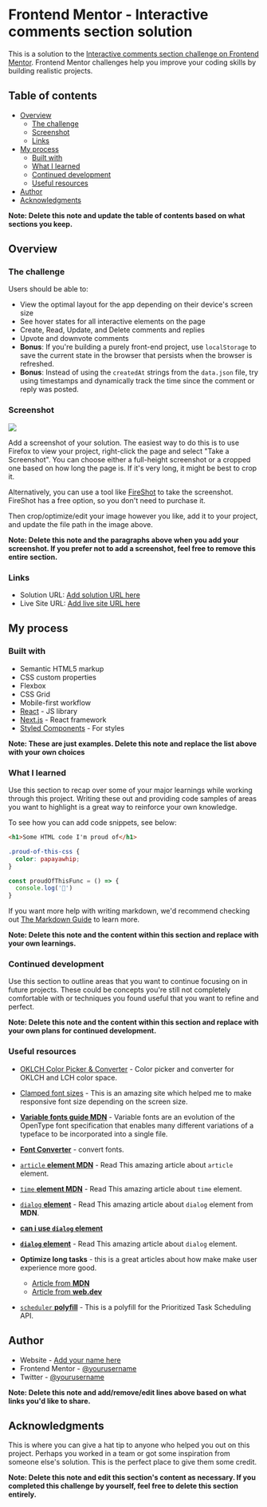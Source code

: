 # Frontend Mentor - Interactive comments section solution

This is a solution to the [Interactive comments section challenge on Frontend Mentor](https://www.frontendmentor.io/challenges/interactive-comments-section-iG1RugEG9). Frontend Mentor challenges help you improve your coding skills by building realistic projects.

## Table of contents

- [Overview](#overview)
  - [The challenge](#the-challenge)
  - [Screenshot](#screenshot)
  - [Links](#links)
- [My process](#my-process)
  - [Built with](#built-with)
  - [What I learned](#what-i-learned)
  - [Continued development](#continued-development)
  - [Useful resources](#useful-resources)
- [Author](#author)
- [Acknowledgments](#acknowledgments)

**Note: Delete this note and update the table of contents based on what sections you keep.**

## Overview

### The challenge

Users should be able to:

- View the optimal layout for the app depending on their device's screen size
- See hover states for all interactive elements on the page
- Create, Read, Update, and Delete comments and replies
- Upvote and downvote comments
- **Bonus**: If you're building a purely front-end project, use `localStorage` to save the current state in the browser that persists when the browser is refreshed.
- **Bonus**: Instead of using the `createdAt` strings from the `data.json` file, try using timestamps and dynamically track the time since the comment or reply was posted.

### Screenshot

![](./screenshot.jpg)

Add a screenshot of your solution. The easiest way to do this is to use Firefox to view your project, right-click the page and select "Take a Screenshot". You can choose either a full-height screenshot or a cropped one based on how long the page is. If it's very long, it might be best to crop it.

Alternatively, you can use a tool like [FireShot](https://getfireshot.com/) to take the screenshot. FireShot has a free option, so you don't need to purchase it.

Then crop/optimize/edit your image however you like, add it to your project, and update the file path in the image above.

**Note: Delete this note and the paragraphs above when you add your screenshot. If you prefer not to add a screenshot, feel free to remove this entire section.**

### Links

- Solution URL: [Add solution URL here](https://your-solution-url.com)
- Live Site URL: [Add live site URL here](https://your-live-site-url.com)

## My process

### Built with

- Semantic HTML5 markup
- CSS custom properties
- Flexbox
- CSS Grid
- Mobile-first workflow
- [React](https://reactjs.org/) - JS library
- [Next.js](https://nextjs.org/) - React framework
- [Styled Components](https://styled-components.com/) - For styles

**Note: These are just examples. Delete this note and replace the list above with your own choices**

### What I learned

Use this section to recap over some of your major learnings while working through this project. Writing these out and providing code samples of areas you want to highlight is a great way to reinforce your own knowledge.

To see how you can add code snippets, see below:

```html
<h1>Some HTML code I'm proud of</h1>
```

```css
.proud-of-this-css {
  color: papayawhip;
}
```

```js
const proudOfThisFunc = () => {
  console.log('🎉')
}
```

If you want more help with writing markdown, we'd recommend checking out [The Markdown Guide](https://www.markdownguide.org/) to learn more.

**Note: Delete this note and the content within this section and replace with your own learnings.**

### Continued development

Use this section to outline areas that you want to continue focusing on in future projects. These could be concepts you're still not completely comfortable with or techniques you found useful that you want to refine and perfect.

**Note: Delete this note and the content within this section and replace with your own plans for continued development.**

### Useful resources

- [OKLCH Color Picker & Converter](https://oklch.com/#84.86,0.083,15.65,100) - Color picker and converter for OKLCH and LCH color space.

- [Clamped font sizes](https://utopia.fyi/) - This is an amazing site which helped me to make responsive font size depending on the screen size.

- [**Variable fonts guide MDN**](https://developer.mozilla.org/en-US/docs/Web/CSS/CSS_Fonts/Variable_Fonts_Guide) - Variable fonts are an evolution of the OpenType font specification that enables many different variations of a typeface to be incorporated into a single file.

- [**Font Converter**](https://cloudconvert.com/ttf-to-woff2) - convert fonts.

- [`article` **element MDN**](https://developer.mozilla.org/en-US/docs/Web/HTML/Element/article#usage_notes) - Read This amazing article about `article` element.

- [`time` **element MDN**](https://developer.mozilla.org/en-US/docs/Web/HTML/Element/time#datetime) - Read This amazing article about `time` element.

- [`dialog` **element**](https://developer.mozilla.org/en-US/docs/Web/HTML/Element/dialog?retiredLocale=ar) - Read This amazing article about `dialog` element from **MDN**.

- [**can i use `dialog` element**](https://caniuse.com/dialog)

- [**`dialog` element**](https://html.spec.whatwg.org/multipage/interactive-elements.html#the-dialog-element) - Read This amazing article about `dialog` element.

- **Optimize long tasks** - this is a great articles about how make make user experience more good.
  - [Article from **MDN**](https://developer.mozilla.org/en-US/docs/Web/API/Scheduler/postTask)
  - [Article from **web.dev**](https://web.dev/articles/optimize-long-tasks?utm_source=devtools)

- [`scheduler` **polyfill**](https://github.com/GoogleChromeLabs/scheduler-polyfill) - This is a polyfill for the Prioritized Task Scheduling API.

## Author

- Website - [Add your name here](https://www.your-site.com)
- Frontend Mentor - [@yourusername](https://www.frontendmentor.io/profile/yourusername)
- Twitter - [@yourusername](https://www.twitter.com/yourusername)

**Note: Delete this note and add/remove/edit lines above based on what links you'd like to share.**

## Acknowledgments

This is where you can give a hat tip to anyone who helped you out on this project. Perhaps you worked in a team or got some inspiration from someone else's solution. This is the perfect place to give them some credit.

**Note: Delete this note and edit this section's content as necessary. If you completed this challenge by yourself, feel free to delete this section entirely.**
